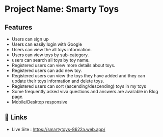 
# Project Name: Smarty Toys




## Features

- Users can sign up 
- Users can easily login with Google 
- Users can view the all toys information.
- Users can view toys by sub-category.
- users can search all toys by toy name.
- Registered users can view more details about toys.
- Registered users can add new toy.
- Registered users can view the toys they have added and they can update their toys information and delete toys.
- Registered users can sort (ascending/descending) toys in my toys
- Some frequently asked viva questions and answers are available in Blog page.
- Mobile/Desktop responsive
## 🔗 Links
- Live Site : https://smartytoys-8622a.web.app/